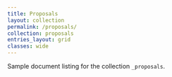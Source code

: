 ```yaml
---
title: Proposals
layout: collection
permalink: /proposals/
collection: proposals
entries_layout: grid
classes: wide
---
```


Sample document listing for the collection `_proposals`.
